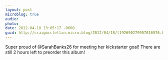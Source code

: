 ```yaml
---
layout: post
microblog: true
audio: 
photo: 
date: 2012-04-18 13:05:17 -0600
guid: http://craigmcclellan.micro.blog/2012/04/18/t192690279957016576.html
---
```

Super proud of @SarahBanks26 for meeting her kickstarter goal! There are still 2 hours left to preorder this album!
